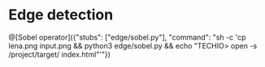 # Edge detection

@[Sobel operator]({"stubs": ["edge/sobel.py"], "command": "sh -c 'cp lena.png input.png && python3 edge/sobel.py && echo \"TECHIO> open -s /project/target/ index.html\"'"})
